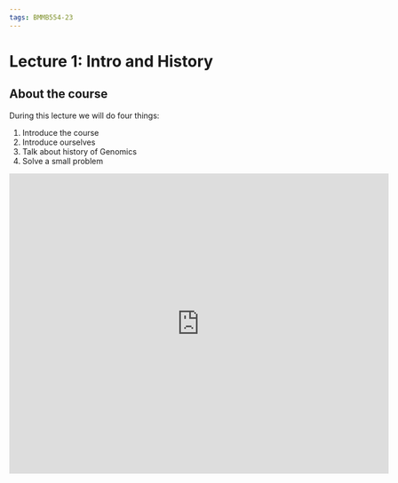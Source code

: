 ```yaml
---
tags: BMMB554-23
---
```


# Lecture 1: Intro and History

## About the course

During this lecture we will do four things:

1. Introduce the course
2. Introduce ourselves
3. Talk about history of Genomics
4. Solve a small problem


<iframe src="https://docs.google.com/presentation/d/e/2PACX-1vR0XVK4l4EEvnJ-Of7uNxR6QTEKzkJ14-Ea0Kr6pyFK4YIIRBHBvV-zv44PEqTLfR3GKc42yFM4cqnh/embed?start=false&loop=false&delayms=60000" frameborder="0" width="683" height="541" allowfullscreen="true" mozallowfullscreen="true" webkitallowfullscreen="true"></iframe>

